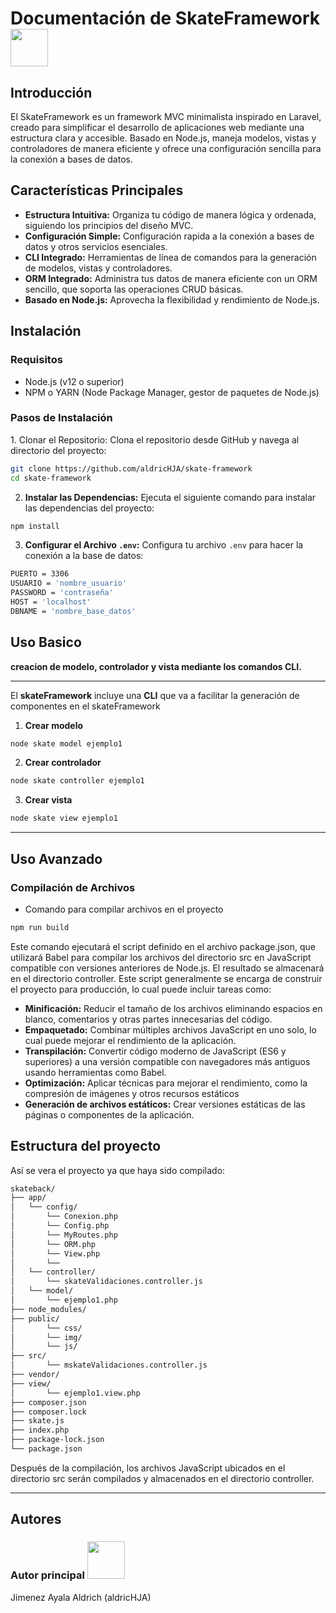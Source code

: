 <h1> Documentación de SkateFramework <img src ="https://media.tenor.com/A_QSdxYaEtEAAAAi/barf-rick.gif" width = "60px"> </h1>
<h2>Introducción</h2>
El SkateFramework es un framework MVC minimalista inspirado en Laravel, creado para simplificar el desarrollo de aplicaciones web mediante una estructura clara y accesible. 
Basado en Node.js, maneja modelos, vistas y controladores de manera eficiente y ofrece una configuración sencilla para la conexión a bases de datos.

<h2>Características Principales</h2>
<ul style="list-style-type: disc;">
  <li><strong>Estructura Intuitiva:</strong> Organiza tu código de manera lógica y ordenada, siguiendo los principios del diseño MVC.</li>
  <li><strong>Configuración Simple:</strong> Configuración rapida a la conexión a bases de datos y otros servicios esenciales.</li>
  <li><strong>CLI Integrado:</strong> Herramientas de línea de comandos para la generación de modelos, vistas y controladores.</li>
  <li><strong>ORM Integrado:</strong> Administra tus datos de manera eficiente con un ORM sencillo, que soporta las operaciones CRUD básicas.</li>
  <li><strong>Basado en Node.js:</strong> Aprovecha la flexibilidad y rendimiento de Node.js.</li>
</ul>

<h2>Instalación</h2>
<h3><strong>Requisitos</strong></h3>
<ul style="list-style-type: disc;">
  <li>Node.js (v12 o superior)</li>
  <li>NPM o YARN (Node Package Manager, gestor de paquetes de Node.js)</li>
</ul>
<h3><strong>Pasos de Instalació</strong>n</h3>
1. Clonar el Repositorio: Clona el repositorio desde GitHub y navega al directorio del proyecto:

 ```sh
 git clone https://github.com/aldricHJA/skate-framework
 cd skate-framework
 ```

2. <strong>Instalar las Dependencias:</strong> Ejecuta el siguiente comando para instalar las dependencias del proyecto:

 ```sh
 npm install
 ```
   
3. <strong>Configurar el Archivo ```.env```:</strong> Configura tu archivo ```.env``` para hacer la conexión a la base de datos:
```sh
PUERTO = 3306
USUARIO = 'nombre_usuario'
PASSWORD = 'contraseña'
HOST = 'localhost'
DBNAME = 'nombre_base_datos'
```

<h2>Uso Basico</h2>
<strong>creacion de modelo, controlador y vista mediante los comandos CLI.</strong>
<hr>
El <strong>skateFramework</strong> incluye una <strong>CLI</strong> que va a facilitar la generación de componentes en el skateFramework

1. <strong>Crear modelo</strong>
```sh
node skate model ejemplo1
```

2. <strong>Crear controlador</strong>
```sh
node skate controller ejemplo1
```

3. <strong>Crear vista</strong>
```sh
node skate view ejemplo1
```
<hr>
<h2><strong>Uso Avanzado</strong></h2>
<h3>Compilación de Archivos</h3>
<ul style= "list-style-type: disc;">
  <li>Comando para compilar archivos en el proyecto</li>
</ul>

```sh
npm run build
```
Este comando ejecutará el script definido en el archivo package.json, que utilizará Babel para compilar los archivos del directorio src en JavaScript compatible con versiones anteriores de Node.js. 
El resultado se almacenará en el directorio controller. 
Este script generalmente se encarga de construir el proyecto para producción, 
lo cual puede incluir tareas como:
<ul>
  <li><strong>Minificación:</strong> Reducir el tamaño de los archivos eliminando espacios en blanco, comentarios y otras partes innecesarias del código.</li>
  <li><strong>Empaquetado:</strong> Combinar múltiples archivos JavaScript en uno solo, lo cual puede mejorar el rendimiento de la aplicación.</li>
  <li><strong>Transpilación:</strong> Convertir código moderno de JavaScript (ES6 y superiores) a una versión compatible con navegadores más antiguos usando herramientas como Babel.</li>
  <li><strong>Optimización:</strong> Aplicar técnicas para mejorar el rendimiento, como la compresión de imágenes y otros recursos estáticos</li>
  <li><strong>Generación de archivos estáticos:</strong> Crear versiones estáticas de las páginas o componentes de la aplicación.</li>
</ul>

<h2>Estructura del proyecto</h2>
Así se vera el proyecto ya que haya sido compilado:

```sh
skateback/
├── app/
│   └── config/
│       └── Conexion.php
│       └── Config.php
│       └── MyRoutes.php
│       └── ORM.php
│       └── View.php
│       └──
│   └── controller/
│       └── skateValidaciones.controller.js
│   └── model/
│       └── ejemplo1.php
├── node_modules/
├── public/
│       └── css/
│       └── img/
│       └── js/
├── src/
│       └── mskateValidaciones.controller.js
├── vendor/
├── view/
│       └── ejemplo1.view.php
├── composer.json
├── composer.lock
├── skate.js
├── index.php
├── package-lock.json
└── package.json
```
Después de la compilación, los archivos JavaScript ubicados en el directorio src serán compilados y almacenados en el directorio controller.

<hr>
<h2>Autores</h2>
<h3>Autor principal <img src ="https://media.tenor.com/JQnBv9Po33wAAAAi/qoobee-taking-notes.gif" width = "60px"></h3>
Jimenez Ayala Aldrich (aldricHJA)
